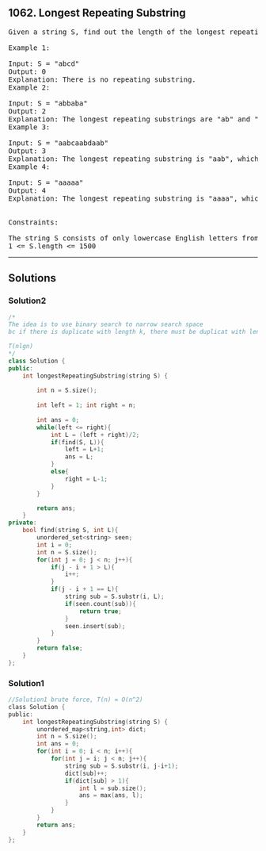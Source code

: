 ## 1062. Longest Repeating Substring
<pre>
Given a string S, find out the length of the longest repeating substring(s). Return 0 if no repeating substring exists.

Example 1:

Input: S = "abcd"
Output: 0
Explanation: There is no repeating substring.
Example 2:

Input: S = "abbaba"
Output: 2
Explanation: The longest repeating substrings are "ab" and "ba", each of which occurs twice.
Example 3:

Input: S = "aabcaabdaab"
Output: 3
Explanation: The longest repeating substring is "aab", which occurs 3 times.
Example 4:

Input: S = "aaaaa"
Output: 4
Explanation: The longest repeating substring is "aaaa", which occurs twice.
 

Constraints:

The string S consists of only lowercase English letters from 'a' - 'z'.
1 <= S.length <= 1500
</pre>

--------------------------------------------------------------------------

## Solutions

### Solution2
```c++
/*
The idea is to use binary search to narrow search space
bc if there is duplicate with length k, there must be duplicat with length k-1

T(nlgn)
*/
class Solution {
public:
    int longestRepeatingSubstring(string S) {
        
        int n = S.size();
        
        int left = 1; int right = n;
        
        int ans = 0;
        while(left <= right){
            int L = (left + right)/2;
            if(find(S, L)){
                left = L+1;
                ans = L;
            }
            else{
                right = L-1;
            }
        }

        return ans;
    }
private:
    bool find(string S, int L){
        unordered_set<string> seen;
        int i = 0;
        int n = S.size();
        for(int j = 0; j < n; j++){
            if(j - i + 1 > L){
                i++;
            }
            if(j - i + 1 == L){
                string sub = S.substr(i, L);
                if(seen.count(sub)){
                    return true;
                }
                seen.insert(sub);
            }
        }
        return false;
    }
};

```
### Solution1

```c ++
//Solution1 brute force, T(n) = O(n^2)
class Solution {
public:
    int longestRepeatingSubstring(string S) {
        unordered_map<string,int> dict;
        int n = S.size();
        int ans = 0;
        for(int i = 0; i < n; i++){
            for(int j = i; j < n; j++){
                string sub = S.substr(i, j-i+1);
                dict[sub]++;
                if(dict[sub] > 1){
                    int l = sub.size();
                    ans = max(ans, l);
                }
            }
        }
        return ans;
    }
};
```
